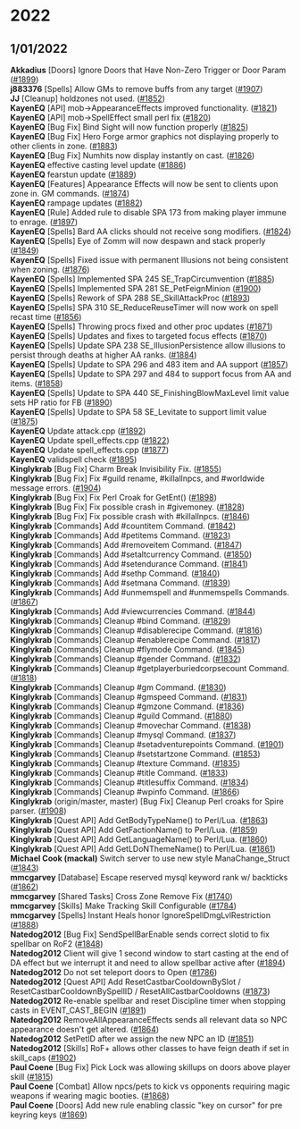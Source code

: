 # 2022

## 1/01/2022

**Akkadius** [Doors] Ignore Doors that Have Non-Zero Trigger or Door Param ([#1899](https://github.com/EQEmu/Server/pull/1899))  
**j883376** [Spells] Allow GMs to remove buffs from any target ([#1907](https://github.com/EQEmu/Server/pull/1907))  
**JJ** [Cleanup] holdzones not used. ([#1852](https://github.com/EQEmu/Server/pull/1852))  
**KayenEQ** [API] mob->AppearanceEffects improved functionality. ([#1821](https://github.com/EQEmu/Server/pull/1821))  
**KayenEQ** [API] mob->SpellEffect small perl fix ([#1820](https://github.com/EQEmu/Server/pull/1820))  
**KayenEQ** [Bug Fix] Bind Sight will now function properly ([#1825](https://github.com/EQEmu/Server/pull/1825))  
**KayenEQ** [Bug Fix] Hero Forge armor graphics not displaying properly to other clients in zone. ([#1883](https://github.com/EQEmu/Server/pull/1883))  
**KayenEQ** [Bug Fix] Numhits now display instantly on cast. ([#1826](https://github.com/EQEmu/Server/pull/1826))  
**KayenEQ** effective casting level update ([#1886](https://github.com/EQEmu/Server/pull/1886))  
**KayenEQ** fearstun update ([#1889](https://github.com/EQEmu/Server/pull/1889))  
**KayenEQ** [Features] Appearance Effects will now be sent to clients upon zone in. GM commands. ([#1874](https://github.com/EQEmu/Server/pull/1874))  
**KayenEQ** rampage updates ([#1882](https://github.com/EQEmu/Server/pull/1882))  
**KayenEQ** [Rule] Added rule to disable SPA 173 from making player immune to enrage. ([#1897](https://github.com/EQEmu/Server/pull/1897))  
**KayenEQ** [Spells] Bard AA clicks should not receive song modifiers. ([#1824](https://github.com/EQEmu/Server/pull/1824))  
**KayenEQ** [Spells] Eye of Zomm will now despawn and stack properly ([#1849](https://github.com/EQEmu/Server/pull/1849))  
**KayenEQ** [Spells] Fixed issue with permanent Illusions not being consistent when zoning. ([#1876](https://github.com/EQEmu/Server/pull/1876))  
**KayenEQ** [Spells] Implemented SPA 245 SE_TrapCircumvention ([#1885](https://github.com/EQEmu/Server/pull/1885))  
**KayenEQ** [Spells] Implemented SPA 281 SE_PetFeignMinion ([#1900](https://github.com/EQEmu/Server/pull/1900))  
**KayenEQ** [Spells] Rework of SPA 288 SE_SkillAttackProc ([#1893](https://github.com/EQEmu/Server/pull/1893))  
**KayenEQ** [Spells] SPA 310 SE_ReduceReuseTimer will now work on spell recast time ([#1856](https://github.com/EQEmu/Server/pull/1856))  
**KayenEQ** [Spells] Throwing procs fixed and other proc updates ([#1871](https://github.com/EQEmu/Server/pull/1871))  
**KayenEQ** [Spells] Updates and fixes to targeted focus effects ([#1870](https://github.com/EQEmu/Server/pull/1870))  
**KayenEQ** [Spells] Update SPA 238 SE_IllusionPersistence allow illusions to persist through deaths at higher AA ranks. ([#1884](https://github.com/EQEmu/Server/pull/1884))  
**KayenEQ** [Spells] Update to SPA 296 and 483 item and AA support ([#1857](https://github.com/EQEmu/Server/pull/1857))  
**KayenEQ** [Spells] Update to SPA 297 and 484 to support focus from AA and items. ([#1858](https://github.com/EQEmu/Server/pull/1858))  
**KayenEQ** [Spells] Update to SPA 440 SE_FinishingBlowMaxLevel limit value sets HP ratio for FB ([#1890](https://github.com/EQEmu/Server/pull/1890))  
**KayenEQ** [Spells] Update to SPA 58 SE_Levitate to support limit value ([#1875](https://github.com/EQEmu/Server/pull/1875))  
**KayenEQ** Update attack.cpp ([#1892](https://github.com/EQEmu/Server/pull/1892))  
**KayenEQ** Update spell_effects.cpp ([#1822](https://github.com/EQEmu/Server/pull/1822))  
**KayenEQ** Update spell_effects.cpp ([#1877](https://github.com/EQEmu/Server/pull/1877))  
**KayenEQ** validspell check ([#1895](https://github.com/EQEmu/Server/pull/1895))  
**Kinglykrab** [Bug Fix] Charm Break Invisibility Fix. ([#1855](https://github.com/EQEmu/Server/pull/1855))  
**Kinglykrab** [Bug Fix] Fix #guild rename, #killallnpcs, and #worldwide message errors. ([#1904](https://github.com/EQEmu/Server/pull/1904))  
**Kinglykrab** [Bug Fix] Fix Perl Croak for GetEnt() ([#1898](https://github.com/EQEmu/Server/pull/1898))  
**Kinglykrab** [Bug Fix] Fix possible crash in #givemoney. ([#1828](https://github.com/EQEmu/Server/pull/1828))  
**Kinglykrab** [Bug Fix] Fix possible crash with #killallnpcs. ([#1846](https://github.com/EQEmu/Server/pull/1846))  
**Kinglykrab** [Commands] Add #countitem Command. ([#1842](https://github.com/EQEmu/Server/pull/1842))  
**Kinglykrab** [Commands] Add #petitems Command. ([#1823](https://github.com/EQEmu/Server/pull/1823))  
**Kinglykrab** [Commands] Add #removeitem Command. ([#1847](https://github.com/EQEmu/Server/pull/1847))  
**Kinglykrab** [Commands] Add #setaltcurrency Command. ([#1850](https://github.com/EQEmu/Server/pull/1850))  
**Kinglykrab** [Commands] Add #setendurance Command. ([#1841](https://github.com/EQEmu/Server/pull/1841))  
**Kinglykrab** [Commands] Add #sethp Command. ([#1840](https://github.com/EQEmu/Server/pull/1840))  
**Kinglykrab** [Commands] Add #setmana Command. ([#1839](https://github.com/EQEmu/Server/pull/1839))  
**Kinglykrab** [Commands] Add #unmemspell and #unmemspells Commands. ([#1867](https://github.com/EQEmu/Server/pull/1867))  
**Kinglykrab** [Commands] Add #viewcurrencies Command. ([#1844](https://github.com/EQEmu/Server/pull/1844))  
**Kinglykrab** [Commands] Cleanup #bind Command. ([#1829](https://github.com/EQEmu/Server/pull/1829))  
**Kinglykrab** [Commands] Cleanup #disablerecipe Command. ([#1816](https://github.com/EQEmu/Server/pull/1816))  
**Kinglykrab** [Commands] Cleanup #enablerecipe Command. ([#1817](https://github.com/EQEmu/Server/pull/1817))  
**Kinglykrab** [Commands] Cleanup #flymode Command. ([#1845](https://github.com/EQEmu/Server/pull/1845))  
**Kinglykrab** [Commands] Cleanup #gender Command. ([#1832](https://github.com/EQEmu/Server/pull/1832))  
**Kinglykrab** [Commands] Cleanup #getplayerburiedcorpsecount Command. ([#1818](https://github.com/EQEmu/Server/pull/1818))  
**Kinglykrab** [Commands] Cleanup #gm Command. ([#1830](https://github.com/EQEmu/Server/pull/1830))  
**Kinglykrab** [Commands] Cleanup #gmspeed Command. ([#1831](https://github.com/EQEmu/Server/pull/1831))  
**Kinglykrab** [Commands] Cleanup #gmzone Command. ([#1836](https://github.com/EQEmu/Server/pull/1836))  
**Kinglykrab** [Commands] Cleanup #guild Command. ([#1880](https://github.com/EQEmu/Server/pull/1880))  
**Kinglykrab** [Commands] Cleanup #movechar Command. ([#1838](https://github.com/EQEmu/Server/pull/1838))  
**Kinglykrab** [Commands] Cleanup #mysql Command. ([#1837](https://github.com/EQEmu/Server/pull/1837))  
**Kinglykrab** [Commands] Cleanup #setadventurepoints Command. ([#1901](https://github.com/EQEmu/Server/pull/1901))  
**Kinglykrab** [Commands] Cleanup #setstartzone Command. ([#1853](https://github.com/EQEmu/Server/pull/1853))  
**Kinglykrab** [Commands] Cleanup #texture Command. ([#1835](https://github.com/EQEmu/Server/pull/1835))  
**Kinglykrab** [Commands] Cleanup #title Command. ([#1833](https://github.com/EQEmu/Server/pull/1833))  
**Kinglykrab** [Commands] Cleanup #titlesuffix Command. ([#1834](https://github.com/EQEmu/Server/pull/1834))  
**Kinglykrab** [Commands] Cleanup #wpinfo Command. ([#1866](https://github.com/EQEmu/Server/pull/1866))  
**Kinglykrab** (origin/master, master) [Bug Fix] Cleanup Perl croaks for Spire parser. ([#1908](https://github.com/EQEmu/Server/pull/1908))  
**Kinglykrab** [Quest API] Add GetBodyTypeName() to Perl/Lua. ([#1863](https://github.com/EQEmu/Server/pull/1863))  
**Kinglykrab** [Quest API] Add GetFactionName() to Perl/Lua. ([#1859](https://github.com/EQEmu/Server/pull/1859))  
**Kinglykrab** [Quest API] Add GetLanguageName() to Perl/Lua. ([#1860](https://github.com/EQEmu/Server/pull/1860))  
**Kinglykrab** [Quest API] Add GetLDoNThemeName() to Perl/Lua. ([#1861](https://github.com/EQEmu/Server/pull/1861))  
**Michael Cook (mackal)** Switch server to use new style ManaChange_Struct ([#1843](https://github.com/EQEmu/Server/pull/1843))  
**mmcgarvey** [Database] Escape reserved mysql keyword rank w/ backticks ([#1862](https://github.com/EQEmu/Server/pull/1862))  
**mmcgarvey** [Shared Tasks] Cross Zone Remove Fix ([#1740](https://github.com/EQEmu/Server/pull/1740))  
**mmcgarvey** [Skills] Make Tracking Skill Configurable ([#1784](https://github.com/EQEmu/Server/pull/1784))  
**mmcgarvey** [Spells] Instant Heals honor IgnoreSpellDmgLvlRestriction ([#1888](https://github.com/EQEmu/Server/pull/1888))  
**Natedog2012** [Bug Fix] SendSpellBarEnable sends correct slotid to fix spellbar on RoF2 ([#1848](https://github.com/EQEmu/Server/pull/1848))  
**Natedog2012** Client will give 1 second window to start casting at the end of DA effect but we interrupt it and need to allow spellbar active after ([#1894](https://github.com/EQEmu/Server/pull/1894))  
**Natedog2012** Do not set teleport doors to Open ([#1786](https://github.com/EQEmu/Server/pull/1786))  
**Natedog2012** [Quest API] Add ResetCastbarCooldownBySlot / ResetCastbarCooldownBySpellID / ResetAllCastbarCooldowns ([#1873](https://github.com/EQEmu/Server/pull/1873))  
**Natedog2012** Re-enable spellbar and reset Discipline timer when stopping casts in EVENT_CAST_BEGIN ([#1891](https://github.com/EQEmu/Server/pull/1891))  
**Natedog2012** RemoveAllAppearanceEffects sends all relevant data so NPC appearance doesn't get altered. ([#1864](https://github.com/EQEmu/Server/pull/1864))  
**Natedog2012** SetPetID after we assign the new NPC an ID ([#1851](https://github.com/EQEmu/Server/pull/1851))  
**Natedog2012** [Skills] RoF+ allows other classes to have feign death if set in skill_caps ([#1902](https://github.com/EQEmu/Server/pull/1902))  
**Paul Coene** [Bug Fix] Pick Lock was allowing skillups on doors above player skill ([#1815](https://github.com/EQEmu/Server/pull/1815))  
**Paul Coene** [Combat] Allow npcs/pets to kick vs opponents requiring magic weapons if wearing magic booties. ([#1868](https://github.com/EQEmu/Server/pull/1868))  
**Paul Coene** [Doors] Add new rule enabling classic "key on cursor" for pre keyring keys ([#1869](https://github.com/EQEmu/Server/pull/1869))
